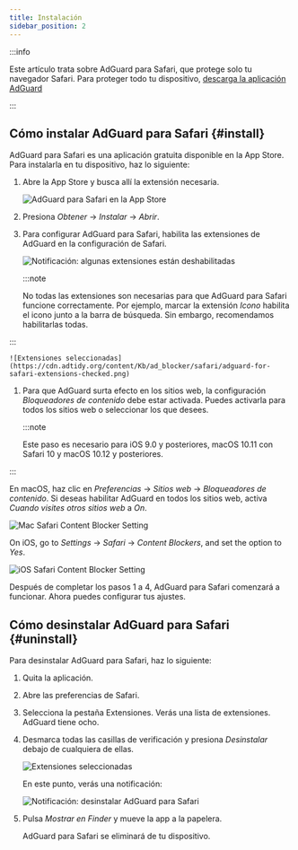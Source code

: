 ```yaml
---
title: Instalación
sidebar_position: 2
---
```


:::info

Este artículo trata sobre AdGuard para Safari, que protege solo tu navegador Safari. Para proteger todo tu dispositivo, [descarga la aplicación AdGuard](https://agrd.io/download-kb-adblock)

:::

## Cómo instalar AdGuard para Safari {#install}

AdGuard para Safari es una aplicación gratuita disponible en la App Store. Para instalarla en tu dispositivo, haz lo siguiente:

1. Abre la App Store y busca allí la extensión necesaria.

    ![AdGuard para Safari en la App Store](https://cdn.adtidy.org/content/Kb/ad_blocker/safari/adguard-for-safari-app-store.png)

1. Presiona *Obtener* → *Instalar* → *Abrir*.

1. Para configurar AdGuard para Safari, habilita las extensiones de AdGuard en la configuración de Safari.

    ![Notificación: algunas extensiones están deshabilitadas](https://cdn.adtidy.org/content/Kb/ad_blocker/safari/adguard-for-safari-notification.png)

    :::note

    No todas las extensiones son necesarias para que AdGuard para Safari funcione correctamente. Por ejemplo, marcar la extensión *Icono* habilita el icono junto a la barra de búsqueda. Sin embargo, recomendamos habilitarlas todas.


:::

    ![Extensiones seleccionadas](https://cdn.adtidy.org/content/Kb/ad_blocker/safari/adguard-for-safari-extensions-checked.png)

1. Para que AdGuard surta efecto en los sitios web, la configuración *Bloqueadores de contenido* debe estar activada. Puedes activarla para todos los sitios web o seleccionar los que desees.

    :::note

    Este paso es necesario para iOS 9.0 y posteriores, macOS 10.11 con Safari 10 y macOS 10.12 y posteriores.


:::

En macOS, haz clic en *Preferencias* → *Sitios web* → *Bloqueadores de contenido*. Si deseas habilitar AdGuard en todos los sitios web, activa *Cuando visites otros sitios web* a *On*.

![Mac Safari Content Blocker Setting](https://i0.imgs.ovh/2023/10/26/Fmc9U.png)
<!-- adguard-for-safari-content-blocker-setting-macos.png -->

On iOS, go to *Settings* → *Safari* → *Content Blockers*, and set the option to *Yes*.

![iOS Safari Content Blocker Setting](https://i0.imgs.ovh/2023/10/26/FmgM0.jpeg)
<!-- adguard-for-safari-content-blocker-setting-ios.jpg -->

Después de completar los pasos 1 a 4, AdGuard para Safari comenzará a funcionar. Ahora puedes configurar tus ajustes.

## Cómo desinstalar AdGuard para Safari {#uninstall}

Para desinstalar AdGuard para Safari, haz lo siguiente:

1. Quita la aplicación.

1. Abre las preferencias de Safari.

1. Selecciona la pestaña Extensiones. Verás una lista de extensiones. AdGuard tiene ocho.

1. Desmarca todas las casillas de verificación y presiona *Desinstalar* debajo de cualquiera de ellas.

    ![Extensiones seleccionadas](https://cdn.adtidy.org/public/Adguard/kb/installation/Safari/extensionschecked.png)

    En este punto, verás una notificación:

    ![Notificación: desinstalar AdGuard para Safari](https://cdn.adtidy.org/public/Adguard/kb/installation/Safari/showinfinder.png)

1. Pulsa *Mostrar en Finder* y mueve la app a la papelera.

    AdGuard para Safari se eliminará de tu dispositivo.

